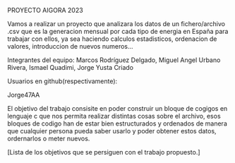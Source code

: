 PROYECTO AIGORA 2023

Vamos a realizar un proyecto que analizara los datos de un fichero/archivo .csv que es la generacion mensual por cada tipo de energia en España para trabajar con ellos, ya sea haciendo calculos estadisticos, ordenacion de valores, introduccion de nuevos numeros... 

Integrantes del equipo:
Marcos Rodríguez Delgado,
Miguel Angel Urbano Rivera,
Ismael Quadimi,
Jorge Yusta Criado

Usuarios en github(respectivamente):



Jorge47AA

El objetivo del trabajo consisite en poder construir un bloque de cogigos en lenguaje c que nos permita realizar distintas cosas sobre el archivo, esos bloques de codigo han de estar bien estructurados y ordenados de manera que cualquier persona pueda saber usarlo y poder obtener estos datos, ordernarlos o meter nuevos.

[Lista de los objetivos que se persiguen con el trabajo propuesto.]
